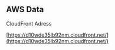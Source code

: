 

## AWS Data

CloudFront Adress

[https://d10wde35lb92nm.cloudfront.net/](https://d10wde35lb92nm.cloudfront.net/)


